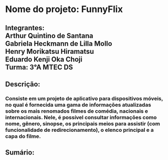 # Nome do projeto: FunnyFlix
## Integrantes: <br> Arthur Quintino de Santana <br> Gabriela Heckmann de Lilla Mollo <br> Henry Morikatsu Hiramatsu <br> Eduardo Kenji Oka Choji <br> Turma: 3°A MTEC DS
## Descrição: 
### Consiste em um projeto de aplicativo para dispositivos móveis, no qual é fornecida uma gama de informações atualizadas sobre os mais renomados filmes de comédia, nacionais e internacionais. Nele, é possível consultar informações como nome, gênero, sinopse, os principais meios para assistir (com funcionalidade de redirecionamento), o elenco principal e a capa do filme.
## Sumário:




